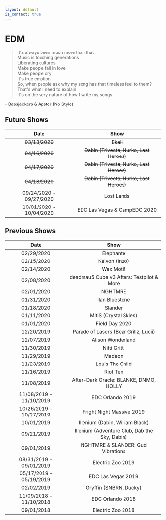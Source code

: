 ```yaml
---
layout: default
is_contact: true
---
```


# EDM

> It's always been much more than that  
> Music is touching generations  
> Liberating cultures  
> Make people fall in love  
> Make people cry  
> It's true emotion  
> So, when people ask why my song has that timeless feel to them?  
> That's what I need to explain  
> It's on the very nature of how I write my songs  

\- Bassjackers & Apster (No Style)

## Future Shows

|          Date           |                      Show                      |
|:-----------------------:|:----------------------------------------------:|
|     ~~03/13/2020~~      |                   ~~Ekali~~                    |
|     ~~04/16/2020~~      |    ~~Dabin (Trivecta, Nurko, Last Heroes)~~    |
|     ~~04/17/2020~~      |    ~~Dabin (Trivecta, Nurko, Last Heroes)~~    |
|     ~~04/18/2020~~      |    ~~Dabin (Trivecta, Nurko, Last Heroes)~~    |
| 09/24/2020 - 09/27/2020 |                   Lost Lands                   |
| 10/01/2020 - 10/04/2020 |          EDC Las Vegas & CampEDC 2020          |

## Previous Shows

|          Date           |                      Show                      |
|:-----------------------:|:----------------------------------------------:|
|       02/29/2020        |                   Elephante                    |
|       02/15/2020        |                 Kaivon (Inzo)                  |
|       02/14/2020        |                   Wax Motif                    |
|       02/08/2020        |   deadmau5 Cube v3 Afters: Testpilot & More    |
|       02/01/2020        |                    NGHTMRE                     |
|       01/31/2020        |                 Ilan Bluestone                 |
|       01/18/2020        |                    Slander                     |
|       01/11/2020        |             MitiS (Crystal Skies)              |
|       01/01/2020        |                 Field Day 2020                 |
|       12/20/2019        |     Parade of Lasers (Bear Grillz, Lucii)      |
|       12/07/2019        |               Alison Wonderland                |
|       11/30/2019        |                  Nitti Gritti                  |
|       11/29/2019        |                     Madeon                     |
|       11/23/2019        |                Louis The Child                 |
|       11/16/2019        |                    Riot Ten                    |
|       11/08/2019        |     After-Dark Oracle: BLANKE, DNMO, HOLLY     |
| 11/08/2019 - 11/10/2019 |                EDC Orlando 2019                |
| 10/26/2019 - 10/27/2019 |           Fright Night Massive 2019            |
|       10/01/2019        |        Illenium (Dabin, William Black)         |
|       09/21/2019        | Illenium (Adventure Club, Dab the Sky, Dabin)  |
|       09/01/2019        |       NGHTMRE & SLANDER: Gud Vibrations        |
| 08/31/2019 - 09/01/2019 |               Electric Zoo 2019                |
| 05/17/2019 – 05/19/2019 |               EDC Las Vegas 2019               |
|       02/02/2019        |             Gryffin (SNBRN, Ducky)             |
| 11/09/2018 - 11/10/2018 |                EDC Orlando 2018                |
|       09/01/2018        |               Electric Zoo 2018                |
